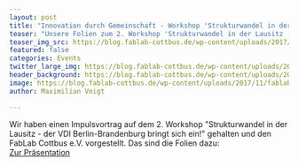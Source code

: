 ```yaml
---
layout: post
title: "Innovation durch Gemeinschaft - Workshop 'Strukturwandel in der Lausitz'"
teaser: "Unsere Folien zum 2. Workshop 'Strukturwandel in der Lausitz - der VDI Berlin-Brandenburg bringt sich ein!'"
teaser_img_src: https://blog.fablab-cottbus.de/wp-content/uploads/2017/11/fablab_uebersicht_dark-1080x675.jpg
featured: false
categories: Events
twitter_large_img: https://blog.fablab-cottbus.de/wp-content/uploads/2017/11/fablab_uebersicht_dark-1080x675.jpg
header_background: https://blog.fablab-cottbus.de/wp-content/uploads/2017/11/fablab_uebersicht_dark-1080x675.jpg
image: https://blog.fablab-cottbus.de/wp-content/uploads/2017/11/fablab_uebersicht_dark-1080x675.jpg
author: Maximilian Voigt

---
```

Wir haben einen Impulsvortrag auf dem 2. Workshop "Strukturwandel in der Lausitz - der VDI Berlin-Brandenburg bringt sich ein!" gehalten und den FabLab Cottbus e.V. vorgestellt. Das sind die Folien dazu:<br>
<a href="https://hackmd.io/p/rJovVK5hW#/" rel="noopener" target="_blank">Zur Präsentation</a>